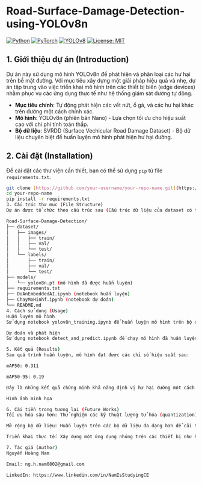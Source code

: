 # Road-Surface-Damage-Detection-using-YOLOv8n
[![Python](https://img.shields.io/badge/Python-3.9+-blue.svg)]()
[![PyTorch](https://img.shields.io/badge/PyTorch-2.0+-red.svg)]()
[![YOLOv8](https://img.shields.io/badge/YOLOv8-green.svg)]()
[![License: MIT](https://img.shields.io/badge/License-MIT-yellow.svg)](https://opensource.org/licenses/MIT)

## 1. Giới thiệu dự án (Introduction)

Dự án này sử dụng mô hình YOLOv8n để phát hiện và phân loại các hư hại trên bề mặt đường. Với mục tiêu xây dựng một giải pháp hiệu quả và nhẹ, dự án tập trung vào việc triển khai mô hình trên các thiết bị biên (edge devices) nhằm phục vụ các ứng dụng thực tế như hệ thống giám sát đường tự động.

- **Mục tiêu chính**: Tự động phát hiện các vết nứt, ổ gà, và các hư hại khác trên đường một cách chính xác.
- **Mô hình**: YOLOv8n (phiên bản Nano) - Lựa chọn tối ưu cho hiệu suất cao với chi phí tính toán thấp.
- **Bộ dữ liệu**: SVRDD (Surface Vechicular Road Damage Dataset) - Bộ dữ liệu chuyên biệt để huấn luyện mô hình phát hiện hư hại đường.

## 2. Cài đặt (Installation)

Để cài đặt các thư viện cần thiết, bạn có thể sử dụng `pip` từ file `requirements.txt`.

```bash
git clone [https://github.com/your-username/your-repo-name.git](https://github.com/your-username/your-repo-name.git)
cd your-repo-name
pip install -r requirements.txt
3. Cấu trúc thư mục (File Structure)
Dự án được tổ chức theo cấu trúc sau (Cấu trúc dữ liệu của dataset có thể hơi khác so với cấu trúc dữ liệu được yêu cầu bên dưới):

Road-Surface-Damage-Detection/
├── dataset/
│   ├── images/
│   │   ├── train/
│   │   ├── val/
│   │   └── test/
│   └── labels/
│       ├── train/
│       ├── val/
│       └── test/
├── models/
│   └── yolov8n.pt (mô hình đã được huấn luyện)
├── requirements.txt
├── DoAnEmbeddedAI.ipynb (notebook huấn luyện)
├── ChayMoHinhf.ipynb (notebook dự đoán)
└── README.md
4. Cách sử dụng (Usage)
Huấn luyện mô hình
Sử dụng notebook yolov8n_training.ipynb để huấn luyện mô hình trên bộ dữ liệu của bạn.

Dự đoán và phát hiện
Sử dụng notebook detect_and_predict.ipynb để chạy mô hình đã huấn luyện trên tập test được cung cấp sẵn.

5. Kết quả (Results)
Sau quá trình huấn luyện, mô hình đạt được các chỉ số hiệu suất sau:

mAP50: 0.311

mAP50-95: 0.19

Đây là những kết quả chứng minh khả năng định vị hư hại đường một cách hiệu quả.

Hình ảnh minh họa

6. Cải tiến trong tương lai (Future Works)
Tối ưu hóa sâu hơn: Thử nghiệm các kỹ thuật lượng tử hóa (quantization) như INT8 để giảm kích thước mô hình và tăng tốc độ suy luận trên thiết bị biên.

Mở rộng bộ dữ liệu: Huấn luyện trên các bộ dữ liệu đa dạng hơn để cải thiện khả năng tổng quát của mô hình.

Triển khai thực tế: Xây dựng một ứng dụng nhúng trên các thiết bị như Raspberry Pi hoặc Jetson Nano để thực hiện dự đoán thời gian thực.

7. Tác giả (Author)
Nguyễn Hoàng Nam

Email: ng.h.nam0802@gmail.com

LinkedIn: https://www.linkedin.com/in/NamIsStudyingCE
